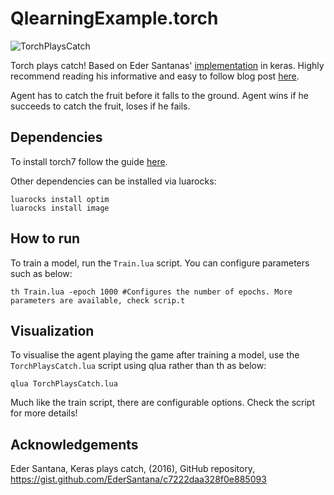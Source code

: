 # QlearningExample.torch
![TorchPlaysCatch](https://github.com/SeanNaren/TorchQLearningExample/raw/master/images/torchplayscatch.gif)

Torch plays catch! Based on Eder Santanas' [implementation](https://gist.github.com/EderSantana/c7222daa328f0e885093) in keras. Highly recommend reading his informative and easy to follow blog post [here](https://edersantana.github.io/articles/keras_rl/).

Agent has to catch the fruit before it falls to the ground. Agent wins if he succeeds to catch the fruit, loses if he fails.

## Dependencies

To install torch7 follow the guide <a href="http://torch.ch/docs/getting-started.html">here</a>.

Other dependencies can be installed via luarocks:

```
luarocks install optim
luarocks install image
```

## How to run

To train a model, run the `Train.lua` script. You can configure parameters such as below:

```
th Train.lua -epoch 1000 #Configures the number of epochs. More parameters are available, check scrip.t
```

## Visualization

To visualise the agent playing the game after training a model, use the `TorchPlaysCatch.lua` script using qlua rather than th as below:

```
qlua TorchPlaysCatch.lua
```

Much like the train script, there are configurable options. Check the script for more details!

## Acknowledgements
Eder Santana, Keras plays catch, (2016), GitHub repository, https://gist.github.com/EderSantana/c7222daa328f0e885093

